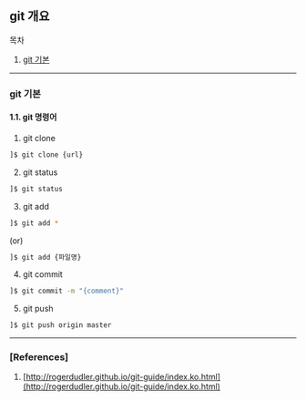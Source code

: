 ## git 개요

목차

1. [git 기본](#git_기본)

* * *

### git 기본

#### 1.1. git 명령어

1. git clone
```bash
]$ git clone {url}
```
2. git status
```bash
]$ git status
```

3. git add
```bash
]$ git add *
```
(or)
```bash
]$ git add {파일명}
```

4. git commit
```bash
]$ git commit -m "{comment}"
```

5. git push
```bash
]$ git push origin master
```

* * *

### [References]
1. [http://rogerdudler.github.io/git-guide/index.ko.html](http://rogerdudler.github.io/git-guide/index.ko.html)
